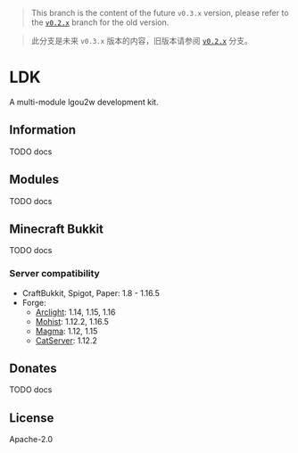> This branch is the content of the future `v0.3.x` version, please refer to the [`v0.2.x`](https://github.com/lgou2w/ldk/tree/v0.2.x) branch for the old version.

> 此分支是未来 `v0.3.x` 版本的内容，旧版本请参阅 [`v0.2.x`](https://github.com/lgou2w/ldk/tree/v0.2.x) 分支。

# LDK

A multi-module lgou2w development kit.

## Information

TODO docs

## Modules

TODO docs

## Minecraft Bukkit

TODO docs

### Server compatibility

* CraftBukkit, Spigot, Paper: 1.8 - 1.16.5
* Forge:
  * [Arclight](https://github.com/IzzelAliz/Arclight): 1.14, 1.15, 1.16
  * [Mohist](https://github.com/Mohist-Community/Mohist): 1.12.2, 1.16.5
  * [Magma](https://github.com/magmafoundation/Magma): 1.12, 1.15
  * [CatServer](https://github.com/Luohuayu/CatServer): 1.12.2

## Donates

TODO docs

## License

Apache-2.0
